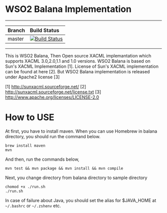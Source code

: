 WSO2 Balana Implementation
==========================

---

|  Branch | Build Status |
| :------------ |:-------------
| master      | [![Build Status](https://wso2.org/jenkins/job/wso2-balana/badge/icon)](https://wso2.org/jenkins/job/wso2-balana) |


---

This is WSO2 Balana, Then Open source XACML implemantation which supports XACML 3.0,2.0,1.1 and 1.0 versions. WSO2 Balana is based on Sun's XACML Implementation [1]. License of Sun's XACML implementation can be found at here [2]. But WSO2 Balana implementation is released under Apache2 license [3]

[1] http://sunxacml.sourceforge.net/
[2] http://sunxacml.sourceforge.net/license.txt
[3] http://www.apache.org/licenses/LICENSE-2.0


# How to USE
At first, you have to install maven.
When you can use Homebrew in balana directory, you should run the command below.
```
brew install maven
mvn
```
And then, run the commands below,
```
mvn test && mvn package && mvn install && mvn compile
```

Next, you change directory from balana directory to sample directory
```
chomod +x ./run.sh
./run.sh
```

In case of failure about Java, you should set the alias for $JAVA_HOME at ```~/.bashrc``` or ```~/.zshenv``` etc.
